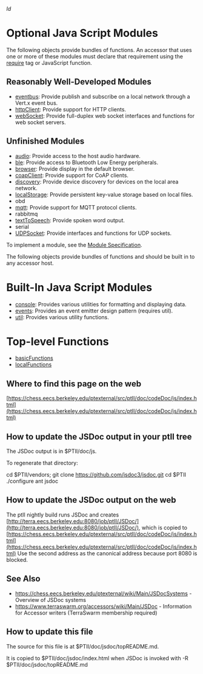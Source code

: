 $Id$

Optional Java Script Modules
============================
The following objects provide bundles of functions. An accessor that uses one or more of these modules must declare that requirement using the [require](https://www.terraswarm.org/accessors/wiki/Version0/Require) tag or JavaScript function. 

Reasonably Well-Developed Modules
---------------------------------

* [eventbus](module-eventbus.html): Provide publish and subscribe on a local network through a Vert.x event bus.
* [httpClient](module-httpClient.html): Provide support for HTTP clients.
* [webSocket](module-webSocket.html): Provide full-duplex web socket interfaces and functions for web socket servers.

Unfinished Modules
------------------

* [audio](module-audio.html): Provide access to the host audio hardware.
* [ble](module-ble.html): Provide access to Bluetooth Low Energy peripherals.
* [browser](module-browser.html): Provide display in the default browser.
* [coapClient](module-coapClient.html): Provide support for CoAP clients.
* [discovery](module-discovery.html): Provide device discovery for devices on the local area network.
* [localStorage](module-localStorage.html): Provide persistent key-value storage based on local files.
* obd
* [mqtt](module-mqtt.html): Provide support for MQTT protocol clients.
* rabbitmq
* [textToSpeech](module-textToSpeech.html): Provide spoken word output.
* serial
* [UDPSocket](module-UDPSocket.html): Provide interfaces and functions for UDP sockets.

To implement a module, see the [Module Specification](https://www.terraswarm.org/accessors/wiki/Version0/ModuleSpecification).

The following objects provide bundles of functions and should be built in to any accessor host.


Built-In Java Script Modules
============================
* [console](module-console.html): Provides various utilities for formatting and displaying data.
* [events](module-events.html): Provides an event emitter design pattern (requires util).
* [util](module-util.html): Provides various utility functions.

Top-level Functions
===================
* [basicFunctions](module-basicFunctions.html)
* [localFunctions](module-localFunctions.html)

Where to find this page on the web
----------------------------------
[https://chess.eecs.berkeley.edu/ptexternal/src/ptII/doc/codeDoc/js/index.html](https://chess.eecs.berkeley.edu/ptexternal/src/ptII/doc/codeDoc/js/index.html)

How to update the JSDoc output in your ptII tree
------------------------------------------------

The JSDoc output is in $PTII/doc/js.

To regenerate that directory:

cd $PTII/vendors; git clone https://github.com/jsdoc3/jsdoc.git
cd $PTII
./configure
ant jsdoc

How to update the JSDoc output on the web
-----------------------------------------
The ptII nightly build runs JSDoc and creates [http://terra.eecs.berkeley.edu:8080/job/ptII/JSDoc/](http://terra.eecs.berkeley.edu:8080/job/ptII/JSDoc/), which is copied to [https://chess.eecs.berkeley.edu/ptexternal/src/ptII/doc/codeDoc/js/index.html](https://chess.eecs.berkeley.edu/ptexternal/src/ptII/doc/codeDoc/js/index.html)  Use the second address as the canonical address because port 8080 is blocked.

See Also
--------
* https://chess.eecs.berkeley.edu/ptexternal/wiki/Main/JSDocSystems - Overview of JSDoc systems
* https://www.terraswarm.org/accessors/wiki/Main/JSDoc - Information for Accessor writers (TerraSwarm membership required)


How to update this file
-----------------------
The source for this file is at $PTII/doc/jsdoc/topREADME.md.

It is copied to $PTII/doc/jsdoc/index.html when JSDoc is invoked with -R $PTII/doc/jsdoc/topREADME.md

